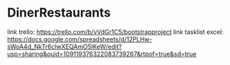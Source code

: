 # DinerRestaurants
link trello: https://trello.com/b/vVdGr1C5/bootstrapproject
link tasklist excel: https://docs.google.com/spreadsheets/d/12PLHw-sWoA4d_NkTr6cIwXEQAmO5lKeW/edit?usp=sharing&ouid=109119376322083739267&rtpof=true&sd=true

